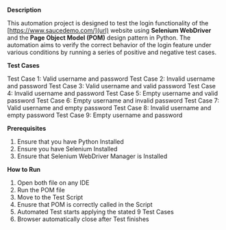 
 **Description**

This automation project is designed to test the login functionality of the [https://www.saucedemo.com/](url) website using **Selenium WebDriver** 
and the **Page Object Model (POM)** design pattern in Python. The automation aims to verify the correct behavior of the
login feature under various conditions by running a series of positive and negative test cases. 

 
**Test Cases**

Test Case 1: Valid username and password
Test Case 2: Invalid username and password
Test Case 3: Valid username and valid password
Test Case 4: Invalid username and password
Test Case 5: Empty username and valid password
Test Case 6: Empty username and invalid password
Test Case 7: Valid username and empty password 
Test Case 8: Invalid username and empty password
Test Case 9: Empty username and password
  

**Prerequisites**
1. Ensure that you have Python Installed
2. Ensure you have Selenium Installed
3. Ensure that Selenium WebDriver Manager is Installed

   
**How to Run**
1. Open both file on any IDE
2. Run the POM file
3. Move to the Test Script
4. Enusre that POM is correctly called in the Script
5. Automated Test starts applying the stated 9 Test Cases
6. Browser automatically close after Test finishes 

